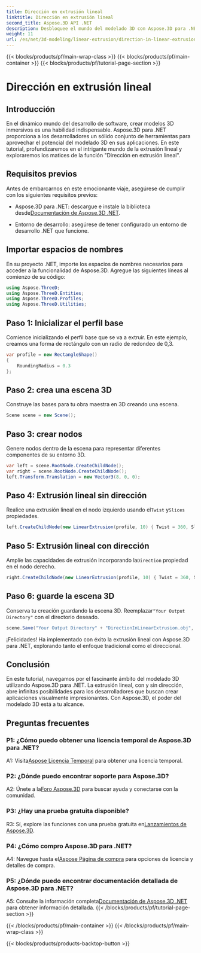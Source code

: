 ```yaml
---
title: Dirección en extrusión lineal
linktitle: Dirección en extrusión lineal
second_title: Aspose.3D API .NET
description: Desbloquee el mundo del modelado 3D con Aspose.3D para .NET. Aprenda a dirigir la extrusión lineal, impulse la creatividad y cree aplicaciones inmersivas sin esfuerzo.
weight: 11
url: /es/net/3d-modeling/linear-extrusion/direction-in-linear-extrusion/
---
```


{{< blocks/products/pf/main-wrap-class >}}
{{< blocks/products/pf/main-container >}}
{{< blocks/products/pf/tutorial-page-section >}}

# Dirección en extrusión lineal

## Introducción

En el dinámico mundo del desarrollo de software, crear modelos 3D inmersivos es una habilidad indispensable. Aspose.3D para .NET proporciona a los desarrolladores un sólido conjunto de herramientas para aprovechar el potencial del modelado 3D en sus aplicaciones. En este tutorial, profundizaremos en el intrigante mundo de la extrusión lineal y exploraremos los matices de la función "Dirección en extrusión lineal".

## Requisitos previos

Antes de embarcarnos en este emocionante viaje, asegúrese de cumplir con los siguientes requisitos previos:

-  Aspose.3D para .NET: descargue e instale la biblioteca desde[Documentación de Aspose.3D .NET](https://reference.aspose.com/3d/net/).

- Entorno de desarrollo: asegúrese de tener configurado un entorno de desarrollo .NET que funcione.

## Importar espacios de nombres

En su proyecto .NET, importe los espacios de nombres necesarios para acceder a la funcionalidad de Aspose.3D. Agregue las siguientes líneas al comienzo de su código:

```csharp
using Aspose.ThreeD;
using Aspose.ThreeD.Entities;
using Aspose.ThreeD.Profiles;
using Aspose.ThreeD.Utilities;
```

## Paso 1: Inicializar el perfil base

Comience inicializando el perfil base que se va a extruir. En este ejemplo, creamos una forma de rectángulo con un radio de redondeo de 0,3.

```csharp
var profile = new RectangleShape()
{
    RoundingRadius = 0.3
};
```

## Paso 2: crea una escena 3D

Construye las bases para tu obra maestra en 3D creando una escena.

```csharp
Scene scene = new Scene();
```

## Paso 3: crear nodos

Genere nodos dentro de la escena para representar diferentes componentes de su entorno 3D.

```csharp
var left = scene.RootNode.CreateChildNode();
var right = scene.RootNode.CreateChildNode();
left.Transform.Translation = new Vector3(8, 0, 0);
```

## Paso 4: Extrusión lineal sin dirección

 Realice una extrusión lineal en el nodo izquierdo usando el`Twist` y`Slices` propiedades.

```csharp
left.CreateChildNode(new LinearExtrusion(profile, 10) { Twist = 360, Slices = 100 });
```

## Paso 5: Extrusión lineal con dirección

 Amplíe las capacidades de extrusión incorporando la`Direction` propiedad en el nodo derecho.

```csharp
right.CreateChildNode(new LinearExtrusion(profile, 10) { Twist = 360, Slices = 100, Direction = new Vector3(0.3, 0.2, 1) });
```

## Paso 6: guarde la escena 3D

 Conserva tu creación guardando la escena 3D. Reemplazar`"Your Output Directory"` con el directorio deseado.

```csharp
scene.Save("Your Output Directory" + "DirectionInLinearExtrusion.obj", FileFormat.WavefrontOBJ);
```

¡Felicidades! Ha implementado con éxito la extrusión lineal con Aspose.3D para .NET, explorando tanto el enfoque tradicional como el direccional.

## Conclusión

En este tutorial, navegamos por el fascinante ámbito del modelado 3D utilizando Aspose.3D para .NET. La extrusión lineal, con y sin dirección, abre infinitas posibilidades para los desarrolladores que buscan crear aplicaciones visualmente impresionantes. Con Aspose.3D, el poder del modelado 3D está a tu alcance.

## Preguntas frecuentes

### P1: ¿Cómo puedo obtener una licencia temporal de Aspose.3D para .NET?

 A1: Visita[Aspose Licencia Temporal](https://purchase.aspose.com/temporary-license/) para obtener una licencia temporal.

### P2: ¿Dónde puedo encontrar soporte para Aspose.3D?

 A2: Únete a la[Foro Aspose.3D](https://forum.aspose.com/c/3d/18) para buscar ayuda y conectarse con la comunidad.

### P3: ¿Hay una prueba gratuita disponible?

 R3: Sí, explore las funciones con una prueba gratuita en[Lanzamientos de Aspose.3D](https://releases.aspose.com/).

### P4: ¿Cómo compro Aspose.3D para .NET?

 A4: Navegue hasta el[Aspose Página de compra](https://purchase.aspose.com/buy) para opciones de licencia y detalles de compra.

### P5: ¿Dónde puedo encontrar documentación detallada de Aspose.3D para .NET?

 A5: Consulte la información completa[Documentación de Aspose.3D .NET](https://reference.aspose.com/3d/net/) para obtener información detallada.
{{< /blocks/products/pf/tutorial-page-section >}}

{{< /blocks/products/pf/main-container >}}
{{< /blocks/products/pf/main-wrap-class >}}

{{< blocks/products/products-backtop-button >}}
